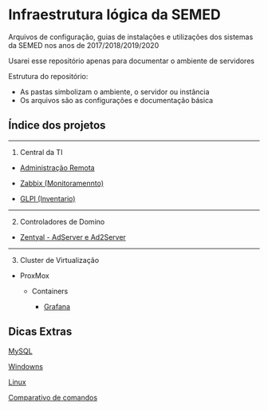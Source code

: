 # Infraestrutura lógica da SEMED
Arquivos de configuração, guias de instalações e utilizações dos sistemas da SEMED nos anos de 2017/2018/2019/2020

Usarei esse repositório apenas para documentar o ambiente de servidores

Estrutura do repositório:
* As pastas simbolizam o ambiente, o servidor ou instância
* Os arquivos são as configurações e documentação básica

## Índice dos projetos
---

1. Central da TI
* [Administração Remota](Central_de_TI(Athena)/adm_linux.md)

* [Zabbix (Monitoramennto)](Central_de_TI(Athena)/zabbix.md)

* [GLPI (Inventario)](Central_de_TI(Athena)/glpi.md)

-----
2. Controladores de Domino

* [Zentyal - AdServer e Ad2Server](ADSERVER/AD.md)

----
3. Cluster de Virtualização

* ProxMox

    * Containers

        * [Grafana](Cluster/Node_2/Grafana/grafana.md)

## Dicas Extras

[MySQL](Extras/mysql.md)

[Windowns](Extras/win.md)

[Linux](Extras/sistema.md)

[Comparativo de comandos](Extras/comandos.md)